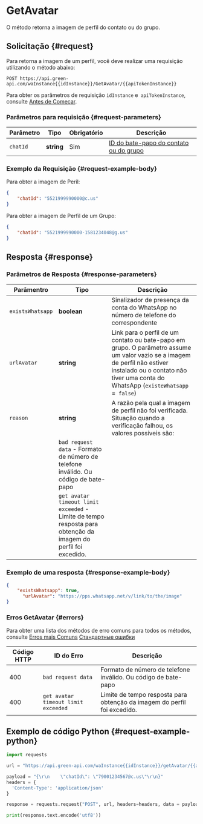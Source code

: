 # GetAvatar

O método retorna a imagem de perfil do contato ou do grupo.

## Solicitação {#request}

Para retorna a imagem de um perfil, você deve realizar uma requisição utilizando o método abaixo:
```
POST https://api.green-api.com/waInstance{{idInstance}}/GetAvatar/{{apiTokenInstance}}
```

Para obter os parâmetros de requisição `idInstance` e` apiTokenInstance`, consulte [Antes de Começar](../../before-start.md#parameters).

### Parâmetros para requisição {#request-parameters}

Parâmetro | Tipo | Obrigatório| Descrição
----- | ----- | ----- | -----
`chatId` | **string** | Sim | [ID do bate-papo do contato ou do grupo](../chat-id.md)

### Exemplo da Requisição {#request-example-body}

Para obter a imagem de Peril:

```json
{
    "chatId": "5521999990000@c.us"
}
```

Para obter a imagem de Perfil de um Grupo:

```json
{
    "chatId": "5521999990000-1581234048@g.us"
}
```

## Resposta {#response}

### Parâmetros de Resposta {#response-parameters}

Parâmentro | Tipo |  Descrição
----- | ----- | ----- 
`existsWhatsapp` | **boolean** | Sinalizador de presença da conta do WhatsApp no ​​número de telefone do correspondente
`urlAvatar` | **string** | Link para o perfil de um contato ou bate-papo em grupo. O parâmetro assume um valor vazio se a imagem de perfil não estiver instalado ou o contato não tiver uma conta do WhatsApp (`existeWhatsapp` =` false`)
`reason` | **string** | A razão pela qual a imagem de perfil não foi verificada. Situação quando a verificação falhou, os valores possíveis são:
| | `bad request data` - Formato de número de telefone inválido. Ou código de bate-papo
| | `get avatar timeout limit exceeded` - Limite de tempo resposta para obtenção da imagem do perfil foi excedido.

### Exemplo de uma resposta {#response-example-body}

```json
{
  	"existsWhatsapp": true,
 	  "urlAvatar": "https://pps.whatsapp.net/v/link/to/the/image"
}
```

### Erros GetAvatar {#errors}

Para obter uma lista dos métodos de erro comuns para todos os métodos, consulte [Erros mais Comuns](../common-errors.md) [Стандартные ошибки](../common-errors.md)

Código HTTP | ID do Erro | Descrição
----- | ----- | -----
400|`bad request data`| Formato de número de telefone inválido. Ou código de bate-papo
400|`get avatar timeout limit exceeded`| Limite de tempo resposta para obtenção da imagem do perfil foi excedido.

## Exemplo de código Python  {#request-example-python}

```python
import requests

url = "https://api.green-api.com/waInstance{{idInstance}}/getAvatar/{{apiTokenInstance}}"

payload = "{\r\n    \"chatId\": \"79001234567@c.us\"\r\n}"
headers = {
  'Content-Type': 'application/json'
}

response = requests.request("POST", url, headers=headers, data = payload)

print(response.text.encode('utf8'))
```